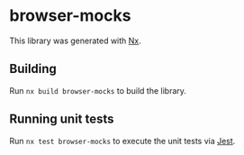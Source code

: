 # browser-mocks

This library was generated with [Nx](https://nx.dev).

## Building

Run `nx build browser-mocks` to build the library.

## Running unit tests

Run `nx test browser-mocks` to execute the unit tests via [Jest](https://jestjs.io).
